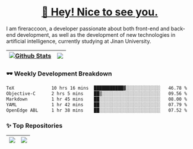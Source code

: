 <h1 align="center"><a href="https://blog.raccooncc.top">👋 Hey! Nice to see you.</a></h1>

I am fireraccoon, a developer passionate about both front-end and back-end development, as well as the development of new technologies in artificial intelligence, currently studying at Jinan University.

| <a href="#"><img src="https://github-readme-stats.vercel.app/api?username=fireraccoon&show_icons=true&include_all_commits=true&theme=buefy&hide_border=true" alt="Github Stats" /></a> | <a href="#"><img src="https://github-readme-stats.vercel.app/api/top-langs/?username=fireraccoon&layout=compact&theme=buefy&hide_border=true" /></a> |
| --- | --- |

### 🕶 Weekly Development Breakdown

<!--START_SECTION:waka-->

```txt
TeX              10 hrs 16 mins  ███████████▓░░░░░░░░░░░░░   46.78 %
Objective-C      2 hrs 5 mins    ██▒░░░░░░░░░░░░░░░░░░░░░░   09.56 %
Markdown         1 hr 45 mins    ██░░░░░░░░░░░░░░░░░░░░░░░   08.00 %
YAML             1 hr 42 mins    ██░░░░░░░░░░░░░░░░░░░░░░░   07.79 %
OpenEdge ABL     1 hr 38 mins    ██░░░░░░░░░░░░░░░░░░░░░░░   07.52 %
```

<!--END_SECTION:waka-->

### ✨ Top Repositories

| <a href="https://github.com/fireraccoon/AdvVis-CNN"><img src="https://github-readme-stats.vercel.app/api/pin/?username=fireraccoon&repo=AdvVis-CNN&theme=buefy&hide_border=true" /></a> | <a href="https://github.com/fireraccoon/leetcode-solutions"><img src="https://github-readme-stats.vercel.app/api/pin/?username=fireraccoon&repo=leetcode-solutions&theme=buefy&hide_border=true" /></a> |
| --- | --- |
